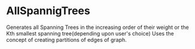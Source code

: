 # AllSpannigTrees
Generates all Spanning Trees in the increasing order of their weight or the Kth smallest spanning tree(depending upon user's choice) 
Uses the concept of creating partitions of edges of graph.
